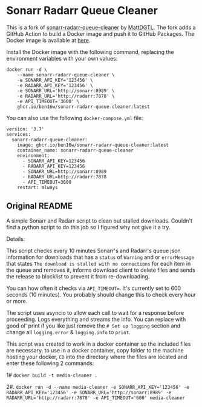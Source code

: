 # Sonarr Radarr Queue Cleaner

This is a fork of [sonarr-radarr-queue-cleaner](https://github.com/MattDGTL/sonarr-radarr-queue-cleaner) by [MattDGTL](https://github.com/MattDGTL). The fork adds a GitHub Action to build a Docker image and push it to GitHub Packages. The Docker image is available at [here](https://github.com/ben16w/sonarr-radarr-queue-cleaner/pkgs/container/sonarr-radarr-queue-cleaner). 

Install the Docker image with the following command, replacing the environment variables with your own values:

    docker run -d \
        --name sonarr-radarr-queue-cleaner \
        -e SONARR_API_KEY='123456' \
        -e RADARR_API_KEY='123456' \
        -e SONARR_URL='http://sonarr:8989' \
        -e RADARR_URL='http://radarr:7878' \
        -e API_TIMEOUT='3600' \
        ghcr.io/ben16w/sonarr-radarr-queue-cleaner:latest

You can also use the following `docker-compose.yml` file:

    version: '3.7'
    services:
      sonarr-radarr-queue-cleaner:
        image: ghcr.io/ben16w/sonarr-radarr-queue-cleaner:latest
        container_name: sonarr-radarr-queue-cleaner
        environment:
          - SONARR_API_KEY=123456
          - RADARR_API_KEY=123456
          - SONARR_URL=http://sonarr:8989
          - RADARR_URL=http://radarr:7878
          - API_TIMEOUT=3600
        restart: always

## Original README

A simple Sonarr and Radarr script to clean out stalled downloads.
Couldn't find a python script to do this job so I figured why not give it a try.

Details:

This script checks every 10 minutes Sonarr's and Radarr's queue json information for downloads that has a `status` of `Warning` and or `errorMessage` that states `The download is stalled with no connections` for each item in the queue and removes it, informs download client to delete files and sends the release to blocklist to prevent it from re-downloading.

You can how often it checks via `API_TIMEOUT=`. It's currently set to 600 seconds (10 minutes). You probably should change this to check every hour or more.

The script uses asyncio to allow each call to wait for a response before proceeding.
Logs everything and streams the info. You can replace with good ol' print if you like just remove the `# Set up logging` section and change all `logging.error` & `logging.info` to `print`.

This script was created to work in a docker container so the included files are necessary.
to use in a docker container, copy folder to the machine hosting your docker, `CD` into the directory where the files are located and enter these following 2 commands:

1# `docker build -t media-cleaner .`

2#. `docker run -d --name media-cleaner -e SONARR_API_KEY='123456' -e RADARR_API_KEY='123456' -e SONARR_URL='http://sonarr:8989' -e RADARR_URL='http://radarr:7878' -e API_TIMEOUT='600' media-cleaner`
